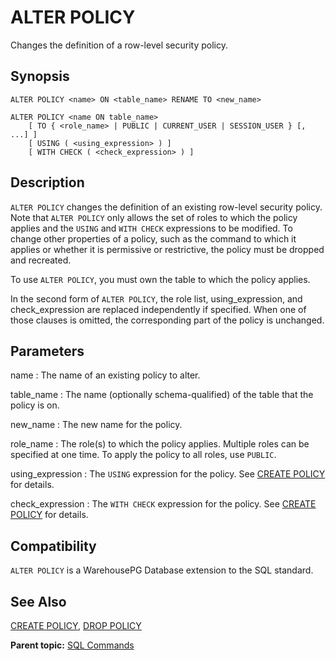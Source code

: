 # ALTER POLICY 

Changes the definition of a row-level security policy.

## <a id="section2"></a>Synopsis 

``` {#sql_command_synopsis}
ALTER POLICY <name> ON <table_name> RENAME TO <new_name>

ALTER POLICY <name ON table_name>
    [ TO { <role_name> | PUBLIC | CURRENT_USER | SESSION_USER } [, ...] ]
    [ USING ( <using_expression> ) ]
    [ WITH CHECK ( <check_expression> ) ]
```

## <a id="section3"></a>Description 

`ALTER POLICY` changes the definition of an existing row-level security policy. Note that `ALTER POLICY` only allows the set of roles to which the policy applies and the `USING` and `WITH CHECK` expressions to be modified. To change other properties of a policy, such as the command to which it applies or whether it is permissive or restrictive, the policy must be dropped and recreated.

To use `ALTER POLICY`, you must own the table to which the policy applies.

In the second form of `ALTER POLICY`, the role list, using\_expression, and check\_expression are replaced independently if specified. When one of those clauses is omitted, the corresponding part of the policy is unchanged.

## <a id="section4"></a>Parameters 

name
:   The name of an existing policy to alter.

table\_name
:   The name \(optionally schema-qualified\) of the table that the policy is on.

new\_name
:   The new name for the policy.

role\_name
:   The role\(s\) to which the policy applies. Multiple roles can be specified at one time. To apply the policy to all roles, use `PUBLIC`.

using\_expression
:   The `USING` expression for the policy. See [CREATE POLICY](CREATE_POLICY.html) for details.

check\_expression
:   The `WITH CHECK` expression for the policy. See [CREATE POLICY](CREATE_POLICY.html) for details.

## <a id="section6"></a>Compatibility 

`ALTER POLICY` is a WarehousePG Database extension to the SQL standard.

## <a id="section7"></a>See Also 

[CREATE POLICY](CREATE_POLICY.html), [DROP POLICY](DROP_POLICY.html)

**Parent topic:** [SQL Commands](../sql_commands/sql_ref.html)

